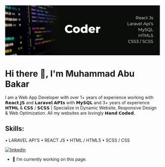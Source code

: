 ![Web App Developer](https://github.com/abubakar-sarwar/abubakar-sarwar/blob/main/abubakar-sarwar.jpg)

# Hi there 👋, I'm Muhammad Abu Bakar
I am a Web App Developer with over 1+ years of experience working with 𝗥𝗲𝗮𝗰𝘁.𝗝𝗦 and 𝗟𝗮𝗿𝗮𝘃𝗲𝗹 𝗔𝗣𝗜𝘀 with 𝗠𝘆𝗦𝗤𝗟 and 3+ years of experience 𝗛𝗧𝗠𝗟 & 𝗖𝗦𝗦 / 𝗦𝗖𝗦𝗦 | Specialize in Dynamic Website, Responsive Design & Web Optimization. All my websites are lovingly 𝗛𝗮𝗻𝗱 𝗖𝗼𝗱𝗲𝗱.

## Skills:
• LARAVEL API'S
• REACT JS
• HTML / HTML5
• SCSS / CSS

[<img src='https://cdn.jsdelivr.net/npm/simple-icons@3.0.1/icons/linkedin.svg' alt='linkedin' height='40'>](https://www.linkedin.com/in/muhammad-abubakar-b238a5298/)

- 🔭 I’m currently working on this page. 
<!--
**abubakar-sarwar/abubakar-sarwar** is a ✨ _special_ ✨ repository because its `README.md` (this file) appears on your GitHub profile.

Here are some ideas to get you started:

- 🔭 I’m currently working on ...
- 🌱 I’m currently learning ...
- 👯 I’m looking to collaborate on ...
- 🤔 I’m looking for help with ...
- 💬 Ask me about ...
- 📫 How to reach me: ...
- 😄 Pronouns: ...
- ⚡ Fun fact: ...
-->
